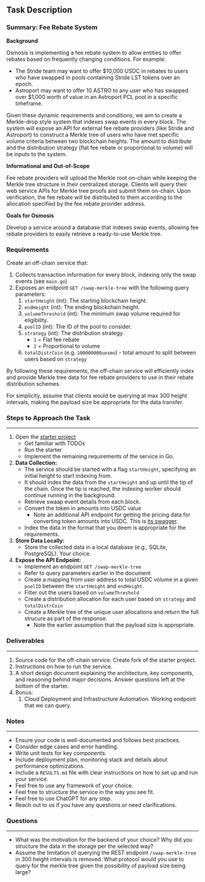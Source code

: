 ## Task Description

### Summary: Fee Rebate System

**Background**

Osmosis is implementing a fee rebate system to allow entities to offer rebates based on frequently changing conditions. For example:

- The Stride team may want to offer $10,000 USDC in rebates to users who have swapped in pools containing Stride LST tokens over an epoch.
- Astroport may want to offer 10 ASTRO to any user who has swapped over $1,000 worth of value in an Astroport PCL pool in a specific timeframe.

Given these dynamic requirements and conditions, we aim to create a Merkle-drop style system that indexes swap events in every block. The system will expose an API for external fee rebate providers (like Stride and Astroport) to construct a Merkle tree of users who have met specific volume criteria between two blockchain heights. The amount to distribute and the distribution strategy (flat fee rebate or proportional to volume) will be inputs to the system.

**Informational and Out-of-Scope**

Fee rebate providers will upload the Merkle root on-chain while keeping the Merkle tree structure in their centralized storage. Clients will query their web service APIs for Merkle tree proofs and submit them on-chain. Upon verification, the fee rebate will be distributed to them according to the allocation specified by the fee rebate provider address.

**Goals for Osmosis**

Develop a service around a database that indexes swap events, allowing fee rebate providers to easily retrieve a ready-to-use Merkle tree.

### Requirements

Create an off-chain service that:

1. Collects transaction information for every block, indexing only the swap events (see `main.go`)
2. Exposes an endpoint `GET /swap-merkle-tree` with the following query parameters:
    1. `startHeight` (int): The starting blockchain height.
    2. `endHeight` (int): The ending blockchain height.
    3. `volumeThreshold` (int): The minimum swap volume required for eligibility.
    4. `poolID` (int): The ID of the pool to consider.
    5. `strategy` (int): The distribution strategy.
        - `1` = Flat fee rebate
        - `2` = Proportional to volume
    6. `totalDistrCoin` (e.g. `100000000uosmo`) - total amount to split between users based on `strategy`

By following these requirements, the off-chain service will efficiently index and provide Merkle tree data for fee rebate providers to use in their rebate distribution schemes.

For simplicity, assume that clients would be querying at max 300 height intervals, making the payload size be appropriate for the data transfer.

### Steps to Approach the Task

---

1. Open the [starter project](https://github.com/osmosis-labs/swap-merkle-drop-take-home-starter)
    - Get familiar with TODOs
    - Run the starter
    - Implement the remaining requirements of the service in Go.
2. **Data Collection:**
    - The service should be started with a flag `startHeight`, specifying an initial height to start indexing from.
    - It should index the data from the `startHeight` and up until the tip of the chain. Once the tip is reached, the indexing worker should continue running in the background.
    - Retrieve swaap event details from each block.
    - Convert the token in amounts into USDC value
        - Note an additional API endpoint for getting the pricing data for converting token amounts into USDC. This is [its swagger](https://sqs.osmosis.zone/swagger/index.html#/default/get_tokens_prices).
    - Index the data in the format that you deem is appropriate for the requirements.
3. **Store Data Locally:**
    - Store the collected data in a local database (e.g., SQLite, PostgreSQL). Your choice.
4. **Expose the API Endpoint:**
    - Implement an endpoint `GET /swap-merkle-tree`
    - Refer to query parameters earlier in the document
    - Create a mapping from user address to total USDC volume in a given `poolID` between the `startHeight` and `endHeight`.
    - Filter out the users based on `volumeThreshold`
    - Create a distribution allocation for each user based on `strategy` and `totalDistrCoin`
    - Create a Merkle tree of the unique user allocations and return the full strucure as part of the response.
        - Note the earlier assumption that the payload size is appropriate.

### Deliverables

---

1. Source code for the off-chain service. Create fork of the starter project.
2. Instructions on how to run the service.
3. A short design document explaining the architecture, key components, and reasoning behind major decisions. Answer questions left at the bottom of the starter.
4. Bonus:
    1. Cloud Deployment and Infrastructure Automation. Working endpoint that we can query.

### Notes

---

- Ensure your code is well-documented and follows best practices.
- Consider edge cases and error handling.
- Write unit tests for key components.
- Include deployment plan, monitoring stack and details about performance optimizations.
- Include a `RESULTS.md` file with clear instructions on how to set up and run your service.
- Feel free to use any framework of your choice.
- Feel free to structure the service in the way you see fit.
- Feel free to use ChatGPT for any step.
- Reach out to us if you have any questions or need clarifications.

### Questions

---

- What was the motivation for the backend of your choice? Why did you structure the data in the storage per the selected way?
- Assume the limitation of querying  the REST endpoint `/swap-merkle-tree` in 300 height intervals is removed. What protocol would you use to query for the merkle tree given the possibility of payload size being large?